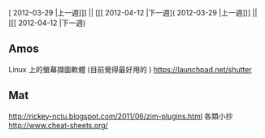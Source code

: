 [ 2012-03-29 |上一週]]] || [[[ 2012-04-12 |下一週]( 2012-03-29 |上一週]]] || [[[ 2012-04-12 |下一週)

## Amos

Linux 上的螢幕擷圖軟體 (目前覺得最好用的 )
<https://launchpad.net/shutter>

## Mat

<http://rickey-nctu.blogspot.com/2011/06/zim-plugins.html>
各類小抄
<http://www.cheat-sheets.org/>